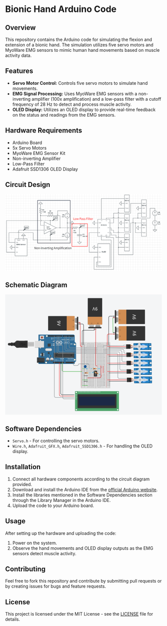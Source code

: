 # Bionic Hand Arduino Code

## Overview
This repository contains the Arduino code for simulating the flexion and extension of a bionic hand. The simulation utilizes five servo motors and MyoWare EMG sensors to mimic human hand movements based on muscle activity data.

## Features
- **Servo Motor Control:** Controls five servo motors to simulate hand movements.
- **EMG Signal Processing:** Uses MyoWare EMG sensors with a non-inverting amplifier (100x amplification) and a low-pass filter with a cutoff frequency of 28 Hz to detect and process muscle activity.
- **OLED Display:** Utilizes an OLED display to provide real-time feedback on the status and readings from the EMG sensors.

## Hardware Requirements
- Arduino Board
- 5x Servo Motors
- MyoWare EMG Sensor Kit
- Non-inverting Amplifier
- Low-Pass Filter
- Adafruit SSD1306 OLED Display

## Circuit Design
![Circuit Diagram](Docs/Schematic.png)

## Schematic Diagram
![Schematic Diagram](Docs/Visual.png)

## Software Dependencies
- `Servo.h` - For controlling the servo motors.
- `Wire.h`, `Adafruit_GFX.h`, `Adafruit_SSD1306.h` - For handling the OLED display.

## Installation
1. Connect all hardware components according to the circuit diagram provided.
2. Download and install the Arduino IDE from the [official Arduino website](https://www.arduino.cc/en/software).
3. Install the libraries mentioned in the Software Dependencies section through the Library Manager in the Arduino IDE.
4. Upload the code to your Arduino board.

## Usage
After setting up the hardware and uploading the code:
1. Power on the system.
2. Observe the hand movements and OLED display outputs as the EMG sensors detect muscle activity.

## Contributing
Feel free to fork this repository and contribute by submitting pull requests or by creating issues for bugs and feature requests.

## License
This project is licensed under the MIT License - see the [LICENSE](LICENSE.md) file for details.
